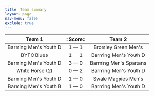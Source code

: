 ```yaml
---
title: Team summary
layout: page
nav-menu: false
exclude: true
---
```




|        Team 1         |  ::Score::  |         Team 2         |
|:---------------------:|:-----------:|:----------------------:|
| Barming Men's Youth D | 1 &mdash; 1 |  Bromley Green Men's   |
|      BYFC Blues       | 1 &mdash; 1 | Barming Men's Youth D  |
| Barming Men's Youth D | 3 &mdash; 0 | Barming Men's Spartans |
|    White Horse (2)    | 0 &mdash; 2 | Barming Men's Youth D  |
| Barming Men's Youth D | 1 &mdash; 0 |  Swale Magpies Men's   |
| Barming Men's Youth B | 1 &mdash; 0 | Barming Men's Youth D  |

 <br /><br /><br />